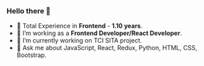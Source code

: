  ###    Hello there 👋
- 🔭 Total Experience in <b>Frontend</b> - <b>1.10 years</b>.
- 🔭 I’m working as a <b>Frontend Developer/React Developer</b>.
- 🔭 I’m currently working on TCI SITA project.
- 💬 Ask me about JavaScript, React, Redux, Python, HTML, CSS, Bootstrap.
